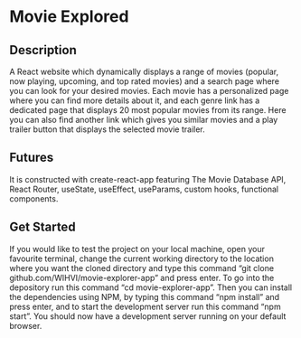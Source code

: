 # Movie Explored

## Description

A React website which dynamically displays a range of movies (popular, now playing, upcoming, and top rated movies) and a search page where you can look for your desired movies. Each movie has a personalized page where you can find more details about it, and each genre link has a dedicated page that displays 20 most popular movies from its range. Here you can also find another link which gives you similar movies and a play trailer button that displays the selected movie trailer.

## Futures

It is constructed with create-react-app featuring The Movie Database API, React Router, useState, useEffect, useParams, custom hooks, functional components.

## Get Started

If you would like to test the project on your local machine, open your favourite terminal, change the current working directory to the location where you want the cloned directory and type this command “git clone github.com/WIHVI/movie-explorer-app” and press enter. To go into the depository run this command “cd movie-explorer-app”. Then you can install the dependencies using NPM, by typing this command “npm install” and press enter, and to start the development server run this command “npm start”. You should now have a development server running on your default browser.
